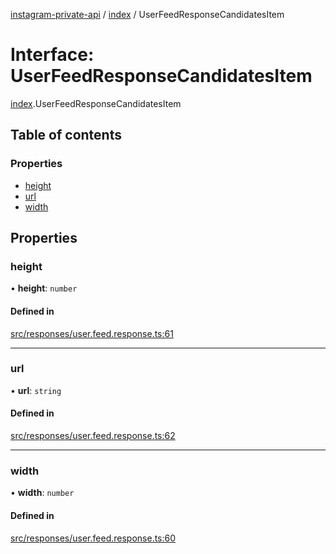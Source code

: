 [instagram-private-api](../../README.md) / [index](../../modules/index.md) / UserFeedResponseCandidatesItem

# Interface: UserFeedResponseCandidatesItem

[index](../../modules/index.md).UserFeedResponseCandidatesItem

## Table of contents

### Properties

- [height](UserFeedResponseCandidatesItem.md#height)
- [url](UserFeedResponseCandidatesItem.md#url)
- [width](UserFeedResponseCandidatesItem.md#width)

## Properties

### height

• **height**: `number`

#### Defined in

[src/responses/user.feed.response.ts:61](https://github.com/Nerixyz/instagram-private-api/blob/0e0721c/src/responses/user.feed.response.ts#L61)

___

### url

• **url**: `string`

#### Defined in

[src/responses/user.feed.response.ts:62](https://github.com/Nerixyz/instagram-private-api/blob/0e0721c/src/responses/user.feed.response.ts#L62)

___

### width

• **width**: `number`

#### Defined in

[src/responses/user.feed.response.ts:60](https://github.com/Nerixyz/instagram-private-api/blob/0e0721c/src/responses/user.feed.response.ts#L60)
